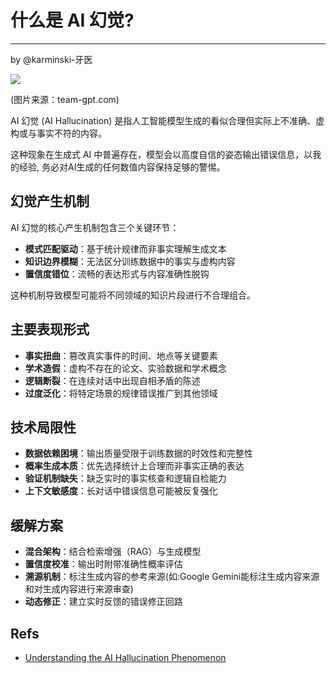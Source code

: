 # 什么是 AI 幻觉?
----------------

by @karminski-牙医

![](./assets/images/ai-hallucinating.webp)

(图片来源：team-gpt.com)

AI 幻觉 (AI Hallucination) 是指人工智能模型生成的看似合理但实际上不准确、虚构或与事实不符的内容。

这种现象在生成式 AI 中普遍存在，模型会以高度自信的姿态输出错误信息，以我的经验, 务必对AI生成的任何数值内容保持足够的警惕。

## 幻觉产生机制

AI 幻觉的核心产生机制包含三个关键环节：
- **模式匹配驱动**：基于统计规律而非事实理解生成文本
- **知识边界模糊**：无法区分训练数据中的事实与虚构内容
- **置信度错位**：流畅的表达形式与内容准确性脱钩
  
这种机制导致模型可能将不同领域的知识片段进行不合理组合。

## 主要表现形式
- **事实扭曲**：篡改真实事件的时间、地点等关键要素
- **学术造假**：虚构不存在的论文、实验数据和学术概念
- **逻辑断裂**：在连续对话中出现自相矛盾的陈述
- **过度泛化**：将特定场景的规律错误推广到其他领域

## 技术局限性
- **数据依赖困境**：输出质量受限于训练数据的时效性和完整性
- **概率生成本质**：优先选择统计上合理而非事实正确的表达
- **验证机制缺失**：缺乏实时的事实核查和逻辑自检能力
- **上下文敏感度**：长对话中错误信息可能被反复强化

## 缓解方案
- **混合架构**：结合检索增强（RAG）与生成模型
- **置信度校准**：输出时附带准确性概率评估
- **溯源机制**：标注生成内容的参考来源(如:Google Gemini能标注生成内容来源和对生成内容进行来源审查)
- **动态修正**：建立实时反馈的错误修正回路

## Refs

- [Understanding the AI Hallucination Phenomenon](https://team-gpt.com/blog/ai-hallucination/)
